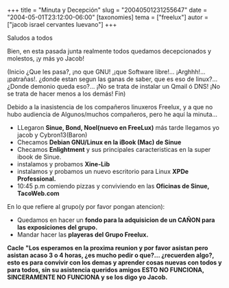 +++
title = "Minuta y Decepción"
slug = "20040501231255647"
date = "2004-05-01T23:12:00-06:00"
[taxonomies]
tema = ["freelux"]
autor = ["jacob israel cervantes luevano"]
+++

Saludos a todos

Bien, en esta pasada junta realmente todos quedamos decepcionados y
molestos, ¡y más yo Jacob!

<!-- more -->

(Inicio
¿Que les pasa?, ¡no que GNU! ,¡que Software libre!... ¡Arghhh!...
¡patrañas!.
¿donde estan segun las ganas de saber, que es eso de linux?... ¿Donde
demonio queda eso?...
¡No se trata de instalar un Qmail ó DNS!
¡No se trata de hacer menos a los demás!
Fin)

Debido a la inasistencia de los compañeros linuxeros Freelux, y a que no
hubo audiencia de Algunos/muchos compañeros, pero he aquí la minuta...

- LLegaron **Sinue, Bond, Noel(nuevo en FreeLux)** más tarde llegamos
    yo jacob y Cybron13(Baron)
- Checamos **Debian GNU/Linux en la iBook (Mac) de Sinue**
- Checamos **Enlightment** y sus principales caracteristicas en la
    super ibook de Sinue.
- instalamos y probamos **Xine-Lib**
- instalamos y probamos un nuevo escritorio para Linux **XPDe
    Professional.**
- 10:45 p.m comiendo pizzas y conviviendo en las **Oficinas de Sinue,
    TacoWeb.com**

En lo que refiere al grupo(y por favor pongan atencion):

- Quedamos en hacer un **fondo para la adquisicion de un CAÑON para
    las exposiciones del grupo.**
- Mandar hacer las **playeras del Grupo Freelux.**

**Cacle**
**"Los esperamos en la proxima reunion y por favor asistan pero asistan
acaso 3 o 4 horas, ¿es mucho pedir o que?... ¿recuerden algo?, esto es
para convivir con los demas y aprender cosas nuevas con todos y para
todos, sin su asistencia queridos amigos ESTO NO FUNCIONA, SINCERAMENTE
NO FUNCIONA y se los digo yo Jacob.**
